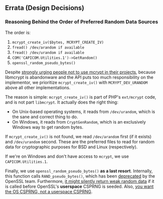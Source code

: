 ## Errata (Design Decisions)

### Reasoning Behind the Order of Preferred Random Data Sources

The order is:

 1. `mcrypt_create_iv($bytes, MCRYPT_CREATE_IV)`
 2. `fread() /dev/arandom if available`
 3. `fread() /dev/urandom if available`
 4. `COM('CAPICOM.Utilities.1')->GetRandom()`
 5. `openssl_random_pseudo_bytes()`

Despite [strongly urging people not to use mcrypt in their projects](https://paragonie.com/blog/2015/05/if-you-re-typing-word-mcrypt-into-your-code-you-re-doing-it-wrong),
because libmcrypt is abandonware and the API puts too much responsibility on the
implementor, we prioritize `mcrypt_create_iv()` with `MCRYPT_DEV_URANDOM` above
all other implementations.

The reason is simple: `mcrypt_create_iv()` is part of PHP's `ext/mcrypt` code,
and is not part `libmcrypt`. It actually does the right thing:

 * On Unix-based operating systems, it reads from `/dev/urandom`, which is the
   sane and correct thing to do.
 * On Windows, it reads from `CryptGenRandom`, which is an exclusively Windows
   way to get random bytes.

If `mcrypt_create_iv()` is not found, we read `/dev/arandom` first (if it exists)
and `/dev/urandom` second. These are the preferred files to read for random
data for cryptographic purposes for BSD and Linux (respectively).

If we're on Windows and don't have access to `mcrypt`, we use `CAPICOM.Utilities.1`.

Finally, we use `openssl_random_pseudo_bytes()` **as a last resort**. Internally,
this function calls `RAND_pseudo_bytes()`, which has been [deprecated](https://github.com/paragonie/random_compat/issues/5)
by the OpenSSL team. Furthermore, [it might silently return weak random data](https://github.com/paragonie/random_compat/issues/6#issuecomment-119564973)
if it is called before OpenSSL's **userspace** CSPRNG is seeded. Also, 
[you want the OS CSPRNG, not a userspace CSPRNG](http://sockpuppet.org/blog/2014/02/25/safely-generate-random-numbers/).